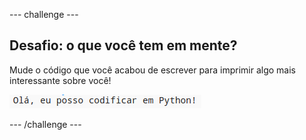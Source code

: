 --- challenge ---

## Desafio: o que você tem em mente?

Mude o código que você acabou de escrever para imprimir algo mais interessante sobre você!

![screenshot](images/me-mind.png)

--- /challenge ---